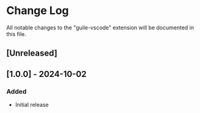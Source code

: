 # Change Log

All notable changes to the "guile-vscode" extension will be documented in this file.

## [Unreleased]

## [1.0.0] - 2024-10-02

### Added

- Initial release
